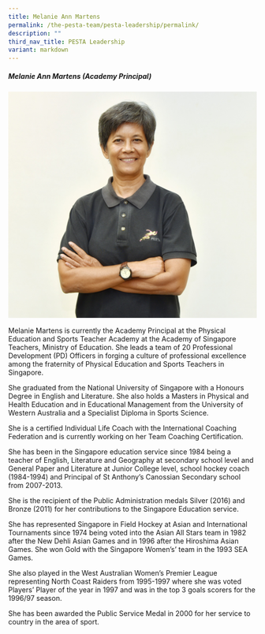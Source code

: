 ```yaml
---
title: Melanie Ann Martens
permalink: /the-pesta-team/pesta-leadership/permalink/
description: ""
third_nav_title: PESTA Leadership
variant: markdown
---
```

##### Melanie Ann Martens (Academy Principal)
![](/images/melanie4.JPG)


Melanie Martens is currently the Academy Principal at the Physical Education and Sports Teacher Academy at the Academy of Singapore Teachers, Ministry of Education. She leads a team of 20 Professional Development (PD) Officers in forging a culture of professional excellence among the fraternity of Physical Education and Sports Teachers in Singapore.

She graduated from the National University of Singapore with a Honours Degree in English and Literature. She also holds a Masters in Physical and Health Education and in Educational Management from the University of Western Australia and a Specialist Diploma in Sports Science.

She is a certified Individual Life Coach with the International Coaching Federation and is currently working on her Team Coaching Certification.

She has been in the Singapore education service since 1984 being a teacher of English, Literature and Geography at secondary school level and General Paper and Literature at Junior College level, school hockey coach (1984-1994) and Principal of St Anthony’s Canossian Secondary school from 2007-2013.

She is the recipient of the Public Administration medals Silver (2016) and Bronze (2011) for her contributions to the Singapore Education service.

She has represented Singapore in Field Hockey at Asian and International Tournaments since 1974 being voted into the Asian All Stars team in 1982 after the New Dehli Asian Games and in 1996 after the Hiroshima Asian Games. She won Gold with the Singapore Women’s’ team in the 1993 SEA Games.

She also played in the West Australian Women’s Premier League representing North Coast Raiders from 1995-1997 where she was voted Players’ Player of the year in 1997 and was in the top 3 goals scorers for the 1996/97 season.

She has been awarded the Public Service Medal in 2000 for her service to country in the area of sport.